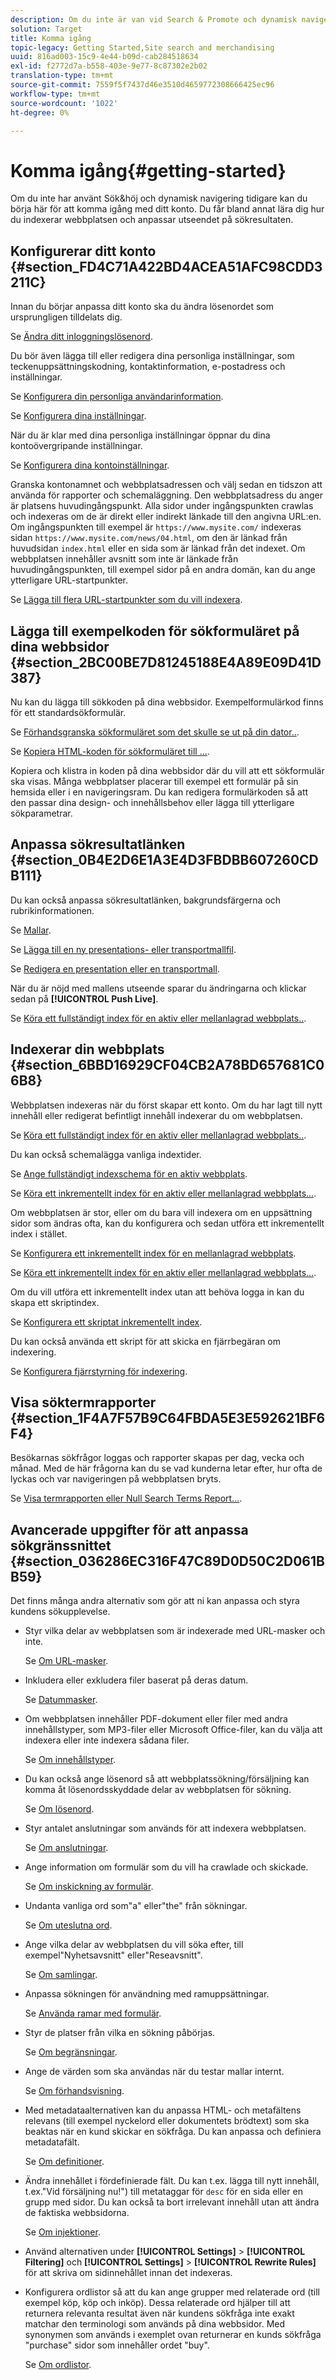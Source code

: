 ```yaml
---
description: Om du inte är van vid Search & Promote och dynamisk navigering kan du börja här för att komma igång med ditt konto. Du får bland annat lära dig hur du indexerar webbplatsen och anpassar utseendet på sökresultaten.
solution: Target
title: Komma igång
topic-legacy: Getting Started,Site search and merchandising
uuid: 816ad003-15c9-4e44-b09d-cab284518634
exl-id: f2772d7a-b558-403e-9e77-8c87302e2b02
translation-type: tm+mt
source-git-commit: 7559f5f7437d46e3510d4659772308666425ec96
workflow-type: tm+mt
source-wordcount: '1022'
ht-degree: 0%

---
```


# Komma igång{#getting-started}

Om du inte har använt Sök&amp;höj och dynamisk navigering tidigare kan du börja här för att komma igång med ditt konto. Du får bland annat lära dig hur du indexerar webbplatsen och anpassar utseendet på sökresultaten.

## Konfigurerar ditt konto {#section_FD4C71A422BD4ACEA51AFC98CDD3211C}

Innan du börjar anpassa ditt konto ska du ändra lösenordet som ursprungligen tilldelats dig.

Se [Ändra ditt inloggningslösenord](c-about-settings-menu/c-about-my-profile-menu.md#task_F5FF13AAD1514FE997C8882D4537C0C9).

Du bör även lägga till eller redigera dina personliga inställningar, som teckenuppsättningskodning, kontaktinformation, e-postadress och inställningar.

Se [Konfigurera din personliga användarinformation](c-about-settings-menu/c-about-my-profile-menu.md#task_A11A3BE2527B4204B896E04303B04AA6).

Se [Konfigurera dina inställningar](c-about-settings-menu/c-about-my-profile-menu.md#task_5E06BF565C284C2EBBE18E10A1C4BFBB).

När du är klar med dina personliga inställningar öppnar du dina kontoövergripande inställningar.

Se [Konfigurera dina kontoinställningar](c-about-settings-menu/c-about-account-options-menu.md#task_80A38D0C8E4F453395BD67B81E4B45D9).

Granska kontonamnet och webbplatsadressen och välj sedan en tidszon att använda för rapporter och schemaläggning. Den webbplatsadress du anger är platsens huvudingångspunkt. Alla sidor under ingångspunkten crawlas och indexeras om de är direkt eller indirekt länkade till den angivna URL:en. Om ingångspunkten till exempel är `https://www.mysite.com/` indexeras sidan `https://www.mysite.com/news/04.html`, om den är länkad från huvudsidan `index.html` eller en sida som är länkad från det indexet. Om webbplatsen innehåller avsnitt som inte är länkade från huvudingångspunkten, till exempel sidor på en andra domän, kan du ange ytterligare URL-startpunkter.

Se [Lägga till flera URL-startpunkter som du vill indexera](c-about-settings-menu/c-about-crawling-menu.md#task_2338A47387D74CFDAC4D4EF4A367ED45).

## Lägga till exempelkoden för sökformuläret på dina webbsidor {#section_2BC00BE7D81245188E4A89E09D41D387}

Nu kan du lägga till sökkoden på dina webbsidor. Exempelformulärkod finns för ett standardsökformulär.

Se [Förhandsgranska sökformuläret som det skulle se ut på din dator..](c-about-auto-complete.md#task_437B35EFA5424603A08AF8E79E6B4714).

Se [Kopiera HTML-koden för sökformuläret till ...](c-about-auto-complete.md#task_A3A01EA800F24C0AA33902387E0362C7).

Kopiera och klistra in koden på dina webbsidor där du vill att ett sökformulär ska visas. Många webbplatser placerar till exempel ett formulär på sin hemsida eller i en navigeringsram. Du kan redigera formulärkoden så att den passar dina design- och innehållsbehov eller lägga till ytterligare sökparametrar.

## Anpassa sökresultatlänken {#section_0B4E2D6E1A3E4D3FBDBB607260CDB111}

Du kan också anpassa sökresultatlänken, bakgrundsfärgerna och rubrikinformationen.

Se [Mallar](c-about-design-menu/c-about-templates.md#concept_06EB481B14864E18A8AE2BCD1D6EF0B5).

Se [Lägga till en ny presentations- eller transportmallfil](c-about-design-menu/c-about-templates.md#task_73199757B6E748CAA604902FF913F012).

Se [Redigera en presentation eller en transportmall](c-about-design-menu/c-about-templates.md#task_800E0E2265C34C028C92FEB5A1243EC3).

När du är nöjd med mallens utseende sparar du ändringarna och klickar sedan på **[!UICONTROL Push Live]**.

Se [Köra ett fullständigt index för en aktiv eller mellanlagrad webbplats..](c-about-index-menu/c-about-full-index.md#task_F7FE04D8A1654A7787FCCA31B45EB42D).

## Indexerar din webbplats {#section_6BBD16929CF04CB2A78BD657681C06B8}

Webbplatsen indexeras när du först skapar ett konto. Om du har lagt till nytt innehåll eller redigerat befintligt innehåll indexerar du om webbplatsen.

Se [Köra ett fullständigt index för en aktiv eller mellanlagrad webbplats..](c-about-index-menu/c-about-full-index.md#task_F7FE04D8A1654A7787FCCA31B45EB42D).

Du kan också schemalägga vanliga indextider.

Se [Ange fullständigt indexschema för en aktiv webbplats](c-about-index-menu/c-about-full-index.md#task_6760F3256D004A228B38968DF15421F0).

Se [Köra ett inkrementellt index för en aktiv eller mellanlagrad webbplats...](c-about-index-menu/c-about-incremental-index.md#task_9BFB6157F3884B2FAECB7E0E9CA318CB).

Om webbplatsen är stor, eller om du bara vill indexera om en uppsättning sidor som ändras ofta, kan du konfigurera och sedan utföra ett inkrementellt index i stället.

Se [Konfigurera ett inkrementellt index för en mellanlagrad webbplats](c-about-index-menu/c-about-incremental-index.md#task_46A367B0786C4C90BFFA5D3F95FD86C0).

Se [Köra ett inkrementellt index för en aktiv eller mellanlagrad webbplats...](c-about-index-menu/c-about-incremental-index.md#task_9BFB6157F3884B2FAECB7E0E9CA318CB).

Om du vill utföra ett inkrementellt index utan att behöva logga in kan du skapa ett skriptindex.

Se [Konfigurera ett skriptat inkrementellt index](c-about-index-menu/c-about-scripted-index.md#task_05AE040FE75E40FFAA5E10B6B6D4D255).

Du kan också använda ett skript för att skicka en fjärrbegäran om indexering.

Se [Konfigurera fjärrstyrning för indexering](c-about-index-menu/c-about-remote-control-for-indexing.md#task_57C296258404448DA7A5ADC9B7232391).

## Visa söktermrapporter {#section_1F4A7F57B9C64FBDA5E3E592621BF6F4}

Besökarnas sökfrågor loggas och rapporter skapas per dag, vecka och månad. Med de här frågorna kan du se vad kunderna letar efter, hur ofta de lyckas och var navigeringen på webbplatsen bryts.

Se [Visa termrapporten eller Null Search Terms Report...](c-about-reports-menu/c-about-reports-menu.md#task_53B7ED1582DD4B0E8376546A7AFC789A).

## Avancerade uppgifter för att anpassa sökgränssnittet {#section_036286EC316F47C89D0D50C2D061BB59}

Det finns många andra alternativ som gör att ni kan anpassa och styra kundens sökupplevelse.

* Styr vilka delar av webbplatsen som är indexerade med URL-masker och inte.

   Se [Om URL-masker](c-about-settings-menu/c-about-crawling-menu.md#concept_8039DFC53FF3410AA494D602F71BA164).
* Inkludera eller exkludera filer baserat på deras datum.

   Se [Datummasker](c-about-settings-menu/c-about-crawling-menu.md#concept_F4F1F58A646F4A86B8650EC46FDCEF66).
* Om webbplatsen innehåller PDF-dokument eller filer med andra innehållstyper, som MP3-filer eller Microsoft Office-filer, kan du välja att indexera eller inte indexera sådana filer.

   Se [Om innehållstyper](c-about-settings-menu/c-about-crawling-menu.md#concept_6FEA1355C0374500B4C53090C34A8A07).
* Du kan också ange lösenord så att webbplatssökning/försäljning kan komma åt lösenordsskyddade delar av webbplatsen för sökning.

   Se [Om lösenord](c-about-settings-menu/c-about-crawling-menu.md#concept_3EDBD731725D46B891F834D4472774DC).
* Styr antalet anslutningar som används för att indexera webbplatsen.

   Se [Om anslutningar](c-about-settings-menu/c-about-crawling-menu.md#concept_E2F3B7E7521147479E5948A94BB3A40B).
* Ange information om formulär som du vill ha crawlade och skickade.

   Se [Om inskickning av formulär](c-about-settings-menu/c-about-crawling-menu.md#concept_CADD5D7CF373497DAA6F8564D7BC8502).
* Undanta vanliga ord som&quot;a&quot; eller&quot;the&quot; från sökningar.

   Se [Om uteslutna ord](c-about-linguistics-menu/c-about-excluded-words.md#concept_9DB67BD2F0DC43AC88741003D9F39812).
* Ange vilka delar av webbplatsen du vill söka efter, till exempel&quot;Nyhetsavsnitt&quot; eller&quot;Reseavsnitt&quot;.

   Se [Om samlingar](c-about-settings-menu/c-about-searching-menu.md#concept_62E42ACE53D54EEE9273433B86259127).
* Anpassa sökningen för användning med ramuppsättningar.

   Se [Använda ramar med formulär](c-appendices/c-searchforms.md#reference_82CDDDA1E37042E4849EBF7EA05407C5).
* Styr de platser från vilka en sökning påbörjas.

   Se [Om begränsningar](c-about-settings-menu/c-about-searching-menu.md#concept_B5B527E04EBF4E9AB5956EEF881DDBF1).
* Ange de värden som ska användas när du testar mallar internt.

   Se [Om förhandsvisning](c-about-settings-menu/c-about-searching-menu.md#concept_DF293FD3B02C467F8842C8C21D62F294).
* Med metadataalternativen kan du anpassa HTML- och metafältens relevans (till exempel nyckelord eller dokumentets brödtext) som ska beaktas när en kund skickar en sökfråga. Du kan anpassa och definiera metadatafält.

   Se [Om definitioner](c-about-settings-menu/c-about-metadata-menu.md#concept_AE48035C210145169BE067D396975620).
* Ändra innehållet i fördefinierade fält. Du kan t.ex. lägga till nytt innehåll, t.ex.&quot;Vid försäljning nu!&quot;) till metataggar för `desc` för en sida eller en grupp med sidor. Du kan också ta bort irrelevant innehåll utan att ändra de faktiska webbsidorna.

   Se [Om injektioner](c-about-settings-menu/c-about-metadata-menu.md#concept_DA091920671948A0A893A26B3A2FAAE5).

* Använd alternativen under **[!UICONTROL Settings]** > **[!UICONTROL Filtering]** och **[!UICONTROL Settings]** > **[!UICONTROL Rewrite Rules]** för att skriva om sidinnehållet innan det indexeras.

* Konfigurera ordlistor så att du kan ange grupper med relaterade ord (till exempel köp, köp och inköp). Dessa relaterade ord hjälper till att returnera relevanta resultat även när kundens sökfråga inte exakt matchar den terminologi som används på dina webbsidor. Med synonymen som används i exemplet ovan returnerar en kunds sökfråga &quot;purchase&quot; sidor som innehåller ordet &quot;buy&quot;.

   Se [Om ordlistor](c-about-linguistics-menu/c-about-dictionaries.md#concept_B8028B71EC8144669614C64578EDB034).

